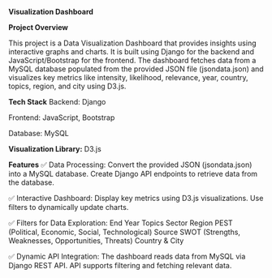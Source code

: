 **Visualization Dashboard**


**Project Overview**

This project is a Data Visualization Dashboard that provides insights using interactive graphs and charts. It is built using Django for the backend and JavaScript/Bootstrap for the frontend. The dashboard fetches data from a MySQL database populated from the provided JSON file (jsondata.json) and visualizes key metrics like intensity, likelihood, relevance, year, country, topics, region, and city using D3.js.



**Tech Stack**
Backend: Django

Frontend: JavaScript, Bootstrap

Database: MySQL



**Visualization Library:**
D3.js 



**Features**
✅ Data Processing:
Convert the provided JSON (jsondata.json) into a MySQL database.
Create Django API endpoints to retrieve data from the database.


✅ Interactive Dashboard:
Display key metrics using D3.js visualizations.
Use filters to dynamically update charts.


✅ Filters for Data Exploration:
End Year
Topics
Sector
Region
PEST (Political, Economic, Social, Technological)
Source
SWOT (Strengths, Weaknesses, Opportunities, Threats)
Country & City


✅ Dynamic API Integration:
The dashboard reads data from MySQL via Django REST API.
API supports filtering and fetching relevant data.
